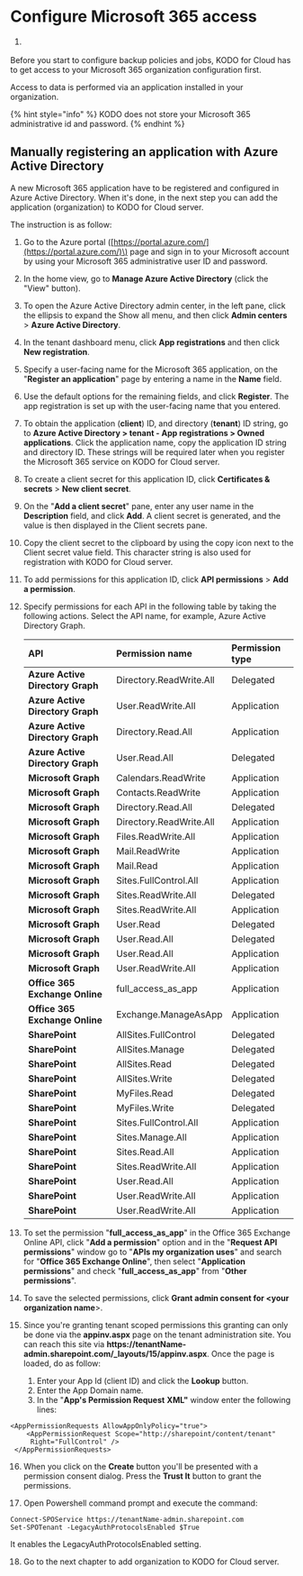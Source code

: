 # Configure Microsoft 365 access

1. |  |  |  |
   | :--- | :--- | :--- |

Before you start to configure backup policies and jobs, KODO for Cloud has to get access to your Microsoft 365 organization configuration first.

Access to data is performed via an application installed in your organization.

{% hint style="info" %}
KODO does not store your Microsoft 365 administrative id and password.
{% endhint %}

## Manually registering an application with Azure Active Directory

A new Microsoft 365 application have to be registered and configured in Azure Active Directory. When it's done, in the next step you can add the application \(organization\) to KODO for Cloud server.

The instruction is as follow:

1. Go to the Azure portal \([https://portal.azure.com/](https://portal.azure.com/)\) page and sign in to your Microsoft account by using your Microsoft 365 administrative user ID and password.
2. In the home view, go to **Manage Azure Active Directory** \(click the "View" button\).
3. To open the Azure Active Directory admin center, in the left pane, click the ellipsis to expand the Show all menu, and then click **Admin centers** &gt; **Azure Active Directory**.
4. In the tenant dashboard menu, click **App registrations** and then click **New registration**.
5. Specify a user-facing name for the Microsoft 365 application, on the "**Register an application**" page by entering a name in the **Name** field.
6. Use the default options for the remaining fields, and click **Register**. The app registration is set up with the user-facing name that you entered.
7. To obtain the application \(**client**\) ID, and directory \(**tenant**\) ID string, go to **Azure Active Directory &gt; tenant - App registrations &gt; Owned applications**. Click the application name, copy the application ID string and directory ID. These strings will be required later when you register the Microsoft 365 service on KODO for Cloud server.
8. To create a client secret for this application ID, click **Certificates & secrets** &gt; **New client secret**.
9. On the "**Add a client secret**" pane, enter any user name in the **Description** field, and click **Add**. A client secret is generated, and the value is then displayed in the Client secrets pane.
10. Copy the client secret to the clipboard by using the copy icon next to the Client secret value field. This character string is also used for registration with KODO for Cloud server.
11. To add permissions for this application ID, click **API permissions** &gt; **Add a permission**.
12. Specify permissions for each API in the following table by taking the following actions. Select the API name, for example, Azure Active Directory Graph.

    | API | Permission name | Permission type |
    | :--- | :--- | :--- |
    | **Azure Active Directory Graph** | Directory.ReadWrite.All | Delegated |
    | **Azure Active Directory Graph** | User.ReadWrite.All | Application |
    | **Azure Active Directory Graph** | Directory.Read.All | Application |
    | **Azure Active Directory Graph** | User.Read.All | Delegated |
    | **Microsoft Graph** | Calendars.ReadWrite | Application |
    | **Microsoft Graph** | Contacts.ReadWrite | Application |
    | **Microsoft Graph** | Directory.Read.All | Delegated |
    | **Microsoft Graph** | Directory.ReadWrite.All | Application |
    | **Microsoft Graph** | Files.ReadWrite.All | Application |
    | **Microsoft Graph** | Mail.ReadWrite | Application |
    | **Microsoft Graph** | Mail.Read | Application |
    | **Microsoft Graph** | Sites.FullControl.All | Application |
    | **Microsoft Graph** | Sites.ReadWrite.All | Delegated |
    | **Microsoft Graph** | Sites.ReadWrite.All | Application |
    | **Microsoft Graph** | User.Read | Delegated |
    | **Microsoft Graph** | User.Read.All | Delegated |
    | **Microsoft Graph** | User.Read.All | Application |
    | **Microsoft Graph** | User.ReadWrite.All | Application |
    | **Office 365 Exchange Online** | full\_access\_as\_app | Application |
    | **Office 365 Exchange Online** | Exchange.ManageAsApp | Application |
    | **SharePoint** | AllSites.FullControl | Delegated |
    | **SharePoint** | AllSites.Manage | Delegated |
    | **SharePoint** | AllSites.Read | Delegated |
    | **SharePoint** | AllSites.Write | Delegated |
    | **SharePoint** | MyFiles.Read | Delegated |
    | **SharePoint** | MyFiles.Write | Delegated |
    | **SharePoint** | Sites.FullControl.All | Application |
    | **SharePoint** | Sites.Manage.All | Application |
    | **SharePoint** | Sites.Read.All | Application |
    | **SharePoint** | Sites.ReadWrite.All | Application |
    | **SharePoint** | User.Read.All | Application |
    | **SharePoint** | User.ReadWrite.All | Application |
    | **SharePoint** | User.ReadWrite.All | Application |

13. To set the permission "**full\_access\_as\_app**" in the Office 365 Exchange Online API, click "**Add a permission**" option and in the "**Request API permissions**" window go to "**APIs my organization uses**" and search for "**Office 365 Exchange Online**", then select "**Application permissions**" and check "**full\_access\_as\_app**" from "**Other permissions**".
14. To save the selected permissions, click **Grant admin consent for &lt;your organization name**&gt;.
15. Since you're granting tenant scoped permissions this granting can only be done via the **appinv.aspx** page on the tenant administration site. You can reach this site via  **https://tenantName- admin.sharepoint.com/\_layouts/15/appinv.aspx**. Once the page is loaded, do as follow:
    1. Enter your App Id \(client ID\) and click the **Lookup** button.
    2. Enter the App Domain name. 
    3. In the "**App's Permission Request** **XML"** window enter the following lines: 

```text
<AppPermissionRequests AllowAppOnlyPolicy="true">
    <AppPermissionRequest Scope="http://sharepoint/content/tenant" 
     Right="FullControl" />
 </AppPermissionRequests>

```

16. When you click on the **Create** button you'll be presented with a permission consent dialog. Press the **Trust It** button to grant the permissions.

17. Open Powershell command prompt and execute the command: 

```text
Connect-SPOService https://tenantName-admin.sharepoint.com
Set-SPOTenant -LegacyAuthProtocolsEnabled $True
```

It enables the LegacyAuthProtocolsEnabled setting. 

18. Go to the next chapter to add organization to KODO for Cloud server.








